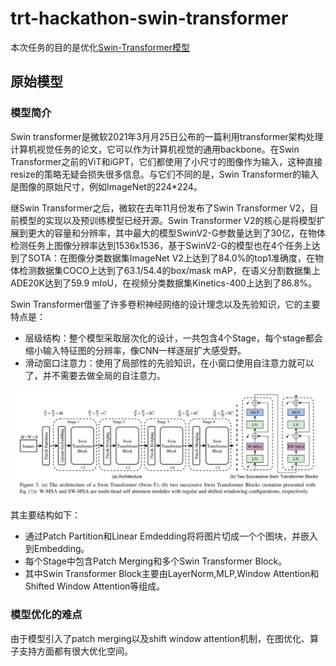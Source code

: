 # trt-hackathon-swin-transformer
本次任务的目的是优化[Swin-Transformer模型](https://github.com/microsoft/Swin-Transformer)
## 原始模型
### 模型简介
Swin transformer是微软2021年3月月25日公布的一篇利用transformer架构处理计算机视觉任务的论文，它可以作为计算机视觉的通用backbone。在Swin Transformer之前的ViT和iGPT，它们都使用了小尺寸的图像作为输入，这种直接resize的策略无疑会损失很多信息。与它们不同的是，Swin Transformer的输入是图像的原始尺寸，例如ImageNet的224*224。

继Swin Transformer之后，微软在去年11月份发布了Swin Transformer V2，目前模型的实现以及预训练模型已经开源。Swin Transformer V2的核心是将模型扩展到更大的容量和分辨率，其中最大的模型SwinV2-G参数量达到了30亿，在物体检测任务上图像分辨率达到1536x1536，基于SwinV2-G的模型也在4个任务上达到了SOTA：在图像分类数据集ImageNet V2上达到了84.0%的top1准确度，在物体检测数据集COCO上达到了63.1/54.4的box/mask mAP，在语义分割数据集上ADE20K达到了59.9 mIoU，在视频分类数据集Kinetics-400上达到了86.8%。

Swin Transformer借鉴了许多卷积神经网络的设计理念以及先验知识，它的主要特点是：
- 层级结构：整个模型采取层次化的设计，一共包含4个Stage，每个stage都会缩小输入特征图的分辨率，像CNN一样逐层扩大感受野。
- 滑动窗口注意力：使用了局部性的先验知识，在小窗口使用自注意力就可以了，并不需要去做全局的自注意力。
  
![avatar](data/teaser.png)


其主要结构如下：
- 通过Patch Partition和Linear Emdedding将将图片切成一个个图块，并嵌入到Embedding。
- 每个Stage中包含Patch Merging和多个Swin Transformer Block。
- 其中Swin Transformer Block主要由LayerNorm,MLP,Window Attention和Shifted Window Attention等组成。

### 模型优化的难点
由于模型引入了patch merging以及shift window attention机制，在图优化、算子支持方面都有很大优化空间。
